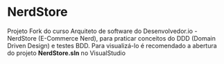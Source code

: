 # NerdStore
Projeto Fork do curso Arquiteto de software do Desenvolvedor.io - NerdStore (E-Commerce Nerd), para praticar conceitos do DDD (Domain Driven Design) e testes BDD.
Para visualizá-lo é recomendado a abertura do projeto **NerdStore.sln** no VisualStudio
